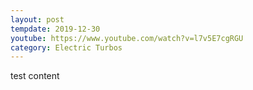 ```yaml
---
layout: post
tempdate: 2019-12-30
youtube: https://www.youtube.com/watch?v=l7v5E7cgRGU
category: Electric Turbos
---
```

test content